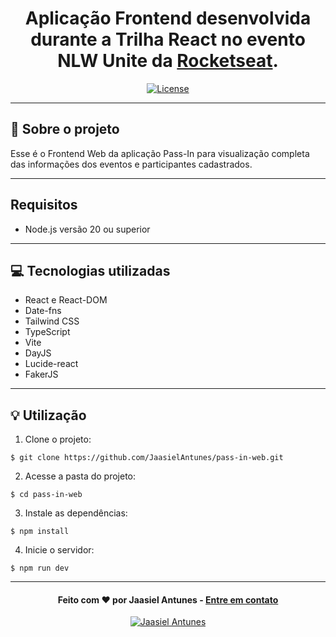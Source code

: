 <h1 align="center">
  Aplicação Frontend desenvolvida durante a Trilha React no evento NLW Unite da <a href="https://app.rocketseat.com.br/home">Rocketseat</a>.
</h1>

<p align="center">
  <a href="LICENSE"><img  src="https://img.shields.io/github/license/Ileriayo/markdown-badges?style=for-the-badge" alt="License"></a>
</p>

---

## 📁 Sobre o projeto

Esse é o Frontend Web da aplicação Pass-In para visualização completa das informações dos eventos e participantes cadastrados.

---

## Requisitos

- Node.js versão 20 ou superior

---

## 💻 Tecnologias utilizadas

- React e React-DOM
- Date-fns
- Tailwind CSS
- TypeScript
- Vite
- DayJS
- Lucide-react
- FakerJS

---

## 💡 Utilização
1. Clone o projeto:

```
$ git clone https://github.com/JaasielAntunes/pass-in-web.git
```

2. Acesse a pasta do projeto:

```
$ cd pass-in-web
```

3. Instale as dependências:

```
$ npm install
```

4. Inicie o servidor:

```
$ npm run dev
```

---

<h4 align="center">
  Feito com ❤️ por Jaasiel Antunes - <a href="mailto:contato.jaasiel@gmail.com.com">Entre em contato</a>
</h4>

<p align="center">
  <a href="https://www.linkedin.com/in/jaasiel-antunes-1517b41bb">
    <img alt="Jaasiel Antunes" src="https://img.shields.io/badge/LinkedIn-Jaasiel-0e76a8?style=flat&logoColor=white&logo=linkedin">
  </a>
</p>

